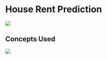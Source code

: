 # House Rent Prediction

<img src = "https://img.shields.io/badge/Project%20Status%20-Analysis%20Done%20(model%20remaining)-yellow?style=plastic&logo=appveyor">


## Concepts Used 
<img src="https://img.shields.io/badge/Machine%20Learning%20-Linear%20Regression%20-brightgreen" >
